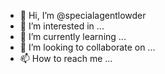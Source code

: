 - 👋 Hi, I’m @specialagentlowder
- 👀 I’m interested in ...
- 🌱 I’m currently learning ...
- 💞️ I’m looking to collaborate on ...
- 📫 How to reach me ...

<!---
specialagentlowder/specialagentlowder is a ✨ special ✨ repository because its `README.md` (this file) appears on your GitHub profile.
You can click the Preview link to take a look at your changes.
--->
